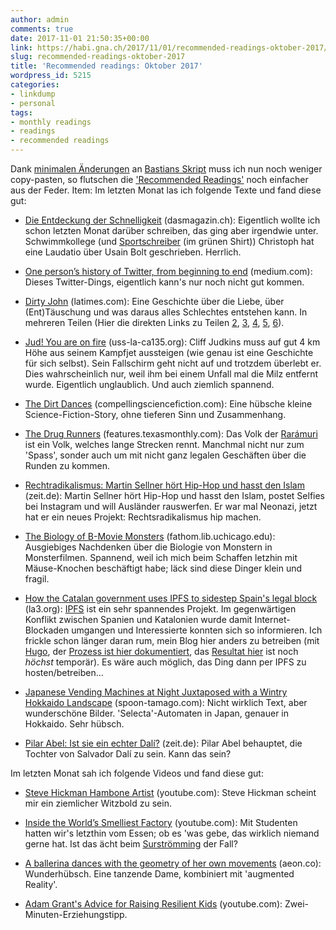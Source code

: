 ```yaml
---
author: admin
comments: true
date: 2017-11-01 21:50:35+00:00
link: https://habi.gna.ch/2017/11/01/recommended-readings-oktober-2017/
slug: recommended-readings-oktober-2017
title: 'Recommended readings: Oktober 2017'
wordpress_id: 5215
categories:
- linkdump
- personal
tags:
- monthly readings
- readings
- recommended readings
---
```


Dank [minimalen Änderungen](https://github.com/habi/pinboard-angelesen/commit/66422061c922cb2ae8cc71a476bf7f478d40e58e) an [Bastians Skript](https://github.com/dasrecht/pinboard-angelesen) muss ich nun noch weniger copy-pasten, so flutschen die ['Recommended Readings'](https://habi.gna.ch/category/linkdump/) noch einfacher aus der Feder.
Item: Im letzten Monat las ich folgende Texte und fand diese gut:





  * [Die Entdeckung der Schnelligkeit](https://www.dasmagazin.ch/2017/07/21/die-entdeckung-der-schnelligkeit-2/) (dasmagazin.ch): Eigentlich wollte ich schon letzten Monat darüber schreiben, das ging aber irgendwie unter. Schwimmkollege (und [Sportschreiber](https://www.dienummereins.ch) (im grünen Shirt)) Christoph hat eine Laudatio über Usain Bolt geschrieben. Herrlich.


  * [One person’s history of Twitter, from beginning to end](https://medium.com/@monteiro/one-persons-history-of-twitter-from-beginning-to-end-5b41abed6c20) (medium.com): Dieses Twitter-Dings, eigentlich kann's nur noch nicht gut kommen.


  * [Dirty John](http://www.latimes.com/projects/la-me-dirty-john/) (latimes.com): Eine Geschichte über die Liebe, über (Ent)Täuschung und was daraus alles Schlechtes entstehen kann. In mehreren Teilen (Hier die direkten Links zu Teilen [2](http://www.latimes.com/projects/la-me-dirty-john-newlyweds/), [3](http://www.latimes.com/projects/la-me-dirty-john-filthy/), [4](http://www.latimes.com/projects/la-me-dirty-john-forgiveness/), [5](http://www.latimes.com/projects/la-me-dirty-john-escape/), [6](http://www.latimes.com/projects/la-me-dirty-john-terra/)).


  * [Jud! You are on fire](https://uss-la-ca135.org/60/1960Judkins-Knott.html) (uss-la-ca135.org): Cliff Judkins muss auf gut 4 km Höhe aus seinem Kampfjet aussteigen (wie genau ist eine Geschichte für sich selbst). Sein Fallschirm geht nicht auf und trotzdem überlebt er. Dies wahrscheinlich nur, weil ihm bei einem Unfall mal die Milz entfernt wurde. Eigentlich unglaublich. Und auch ziemlich spannend.


  * [The Dirt Dances](http://compellingsciencefiction.com/stories/the-dirt-dances.html) (compellingsciencefiction.com): Eine hübsche kleine Science-Fiction-Story, ohne tieferen Sinn und Zusammenhang.


  * [The Drug Runners](https://features.texasmonthly.com/editorial/the-drug-runners/) (features.texasmonthly.com): Das Volk der [Rarámuri](https://de.wikipedia.org/wiki/Tarahumara) ist ein Volk, welches lange Strecken rennt. Manchmal nicht nur zum 'Spass', sonder auch um mit nicht ganz legalen Geschäften über die Runden zu kommen.


  * [Rechtradikalismus: Martin Sellner hört Hip-Hop und hasst den Islam](http://www.zeit.de/campus/2017/05/rechtradikalismus-martin-sellner-instagram/komplettansicht) (zeit.de): Martin Sellner hört Hip-Hop und hasst den Islam, postet Selfies bei Instagram und will Ausländer rauswerfen. Er war mal Neonazi, jetzt hat er ein neues Projekt: Rechtsradikalismus hip machen.


  * [The Biology of B-Movie Monsters](http://fathom.lib.uchicago.edu/2/21701757/) (fathom.lib.uchicago.edu): Ausgiebiges Nachdenken über die Biologie von Monstern in Monsterfilmen. Spannend, weil ich mich beim Schaffen letzhin mit Mäuse-Knochen beschäftigt habe; läck sind diese Dinger klein und fragil.


  * [How the Catalan government uses IPFS to sidestep Spain's legal block](http://la3.org/~kilburn/blog/catalan-government-bypass-ipfs/) (la3.org): [IPFS](https://ipfs.io) ist ein sehr spannendes Projekt. Im gegenwärtigen Konflikt zwischen Spanien und Katalonien wurde damit Internet-Blockaden umgangen und Interessierte konnten sich so informieren. Ich frickle schon länger daran rum, mein Blog hier anders zu betreiben (mit [Hugo](https://gohugo.io), der [Prozess ist hier dokumentiert](https://github.com/habi/blog), das [Resultat hier](http://blog.davidhaberthuer.ch) ist noch _höchst_ temporär). Es wäre auch möglich, das Ding dann per IPFS zu hosten/betreiben...


  * [Japanese Vending Machines at Night Juxtaposed with a Wintry Hokkaido Landscape](http://www.spoon-tamago.com/2017/10/04/japanese-vending-machines-at-night-juxtaposed-with-a-wintry-hokkaido-landscape/) (spoon-tamago.com): Nicht wirklich Text, aber wunderschöne Bilder. 'Selecta'-Automaten in Japan, genauer in Hokkaido. Sehr hübsch.


  * [Pilar Abel: Ist sie ein echter Dalí?](http://www.zeit.de/2017/37/pilar-abel-salvador-dali-tochter-vaterschaftstest/komplettansicht) (zeit.de): Pilar Abel behauptet, die Tochter von Salvador Dalí zu sein. Kann das sein?



Im letzten Monat sah ich folgende Videos und fand diese gut:



  * [Steve Hickman Hambone Artist](https://www.youtube.com/watch?time_continue=83&v=m9kaQ3ZKPE0) (youtube.com): Steve Hickman scheint mir ein ziemlicher Witzbold zu sein.


  * [Inside the World’s Smelliest Factory](https://www.youtube.com/watch?v=9lzPw4EOqto) (youtube.com): Mit Studenten hatten wir's letzthin vom Essen; ob es 'was gebe, das wirklich niemand gerne hat. Ist das ächt beim [Surströmming](https://de.wikipedia.org/wiki/Surströmming) der Fall?


  * [A ballerina dances with the geometry of her own movements](https://aeon.co/videos/a-ballerina-dances-with-the-geometry-of-her-own-movements) (aeon.co): Wunderhübsch. Eine tanzende Dame, kombiniert mit 'augmented Reality'.


  * [Adam Grant's Advice for Raising Resilient Kids](https://www.youtube.com/watch?v=n9slDgJioS0) (youtube.com): Zwei-Minuten-Erziehungstipp.


